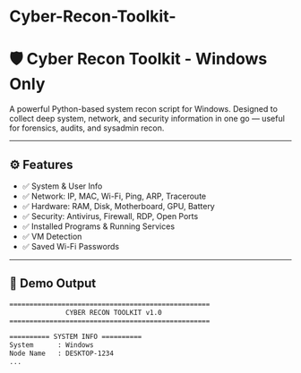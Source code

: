 # Cyber-Recon-Toolkit-
# 🛡️ Cyber Recon Toolkit - Windows Only

A powerful Python-based system recon script for Windows. Designed to collect deep system, network, and security information in one go — useful for forensics, audits, and sysadmin recon.

---

## ⚙️ Features

- ✅ System & User Info
- ✅ Network: IP, MAC, Wi-Fi, Ping, ARP, Traceroute
- ✅ Hardware: RAM, Disk, Motherboard, GPU, Battery
- ✅ Security: Antivirus, Firewall, RDP, Open Ports
- ✅ Installed Programs & Running Services
- ✅ VM Detection
- ✅ Saved Wi-Fi Passwords

---

## 📸 Demo Output

```bash
==================================================
              CYBER RECON TOOLKIT v1.0           
==================================================

========== SYSTEM INFO ==========
System      : Windows
Node Name   : DESKTOP-1234
...
